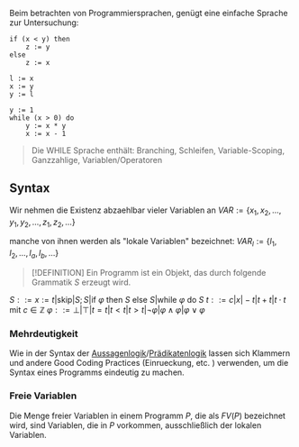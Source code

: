 Beim betrachten von Programmiersprachen, genügt eine einfache Sprache zur Untersuchung:

```
if (x < y) then
	z := y
else
	z := x
```

```
l := x
x := y
y := l
```

```
y := 1
while (x > 0) do
	y := x * y
	x := x - 1
```

> Die WHILE Sprache enthält: Branching, Schleifen, Variable-Scoping, Ganzzahlige, Variablen/Operatoren

## Syntax

Wir nehmen die Existenz abzaehlbar vieler Variablen an
$VAR := \lbrace x_1, x_2, \dots, y_1, y_2, \dots, z_1, z_2, \dots \rbrace$

manche von ihnen werden als "lokale Variablen" bezeichnet:
$VAR_l := \lbrace l_1, l_2, \dots, l_a, l_b,\dots \rbrace$

> [!DEFINITION]
> Ein Programm ist ein Objekt, das durch folgende Grammatik $S$ erzeugt wird.

$S ::= x:=t | \text{skip} | S;S | \text{if } \varphi \text{ then } S \text{ else } S | \text{while } \varphi \text{ do } S$
$t ::= c | x | -t | t + t| t \cdot t\text{ mit } c \in \mathbb Z$
$\varphi ::= \bot | \top | t = t | t < t| t>t| \neg \varphi | \varphi \land \varphi | \varphi \lor \varphi$

### Mehrdeutigkeit

Wie in der Syntax der [Aussagenlogik](Aussagenlogik.md)/[Prädikatenlogik](Logik/Prädikatenlogik.md) lassen sich Klammern und andere Good Coding Practices (Einrueckung, etc. ) verwenden, um die Syntax eines Programms eindeutig zu machen.

### Freie Variablen

Die Menge freier Variablen in einem Programm $P$, die als $FV(P)$ bezeichnet wird, sind Variablen, die in $P$ vorkommen, ausschließlich der lokalen Variablen.




